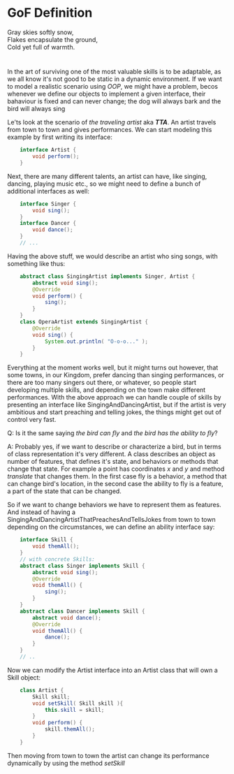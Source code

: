 # GoF Definition
Gray skies softly snow,  
Flakes encapsulate the ground,  
Cold yet full of warmth.  
#
In the art of surviving one of the most valuable skills is to be
adaptable, as we all know it's not good to be static in a dynamic
environment. If we want to model a realistic scenario using *OOP*,
we might have a problem, becos whenever we define our objects to 
implement a given interface, their bahaviour is fixed and can never
change; the dog will always bark and the bird will always sing

Le'ts look at the scenario of *the traveling artist* aka ***TTA***.
An artist travels from town to town and gives performances. We can
start modeling this example by first writing its interface:
```c#
    interface Artist {
        void perform();
    }
```
Next, there are many different talents, an artist can have,
like singing, dancing, playing music etc., so we might need to
define a bunch of additional interfaces as well:
```java
    interface Singer {
        void sing();
    }
    interface Dancer {
        void dance();
    }
    // ...
```
Having the above stuff, we would describe an artist who sing songs,
with something like thus:
```java
    abstract class SingingArtist implements Singer, Artist {
        abstract void sing();
        @Override
        void perform() {
            sing();
        }
    }
    class OperaArtist extends SingingArtist {
        @Override
        void sing() {
            System.out.println( "O-o-o..." );
        }
    }
```

Everything at the moment works well, but it might turns out
however, that some towns, in our Kingdom, prefer dancing than
singing performances, or there are too many singers out there,
or whatever, so people start developing multiple skills, and
depending on the town make different performances. With the
above approach we can handle couple of skills by presenting an
interface like SingingAndDancingArtist, but if the artist is
very ambitious and start preaching and telling jokes, the things
might get out of control very fast.

Q: Is it the same saying *the bird can fly* and *the bird has the
ability to fly*?

A: Probably yes, if we want to describe or characterize a bird,
but in terms of class representation it's very different. A class
describes an object as number of features, that defines it's state,
and behaviors or methods that change that state. For example a point
has coordinates *x* and *y* and method *translate* that changes them.
In the first case fly is a behavior, a method that can change
bird's location, in the second case the ability to fly is a feature,
a part of the state that can be changed.

So if we want to change behaviors we have to represent them
as features. And instead of having a
SingingAndDancingArtistThatPreachesAndTellsJokes from town to town
depending on the circumstances, we can define an ability interface
say:
```java
    interface Skill {
        void themAll();
    }
    // with concrete Skills:
    abstract class Singer implements Skill {
        abstract void sing();
        @Override
        void themAll() {
            sing();
        }
    }
    abstract class Dancer implements Skill {
        abstract void dance();
        @Override
        void themAll() {
            dance();
        }
    }
    // ..
```
Now we can modify the Artist interface into an Artist class that will
own a Skill object:
```c#
    class Artist {
        Skill skill;
        void setSkill( Skill skill ){
            this.skill = skill;
        }
        void perform() {
            skill.themAll();
        }
    }            
```
Then moving from town to town the artist can change its performance
dynamically by using the method *setSkill*
